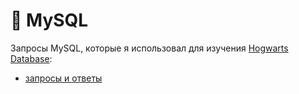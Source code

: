 # 🐬 MySQL 

Запросы MySQL, которые я использовал для изучения  <a href="https://drive.google.com/drive/u/3/folders/1MC0AttnmlAmugifFlX3hG6pssYZDqpPB "> Hogwarts Database</a>:
* <a href="https://docs.google.com/document/d/1OO6ZuIHBKNFBUDd8kkE70G1cDDmm2FqO/edit?usp=sharing&ouid=100659587237424582194&rtpof=true&sd=true"> запросы и ответы </a>
